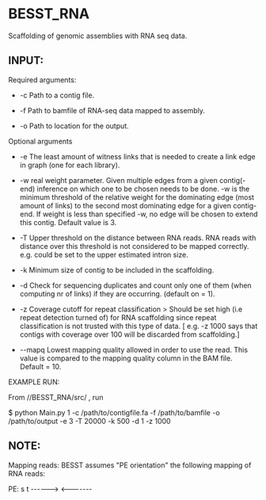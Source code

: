BESST_RNA
=========

Scaffolding of genomic assemblies with RNA seq data.


INPUT:
-------
Required arguments:

* -c <str> Path to a contig file. 

*  -f <str> Path to bamfile of RNA-seq data mapped to assembly. 

* -o <str> Path to location for the output.

Optional arguments

* -e <int> The least amount of witness links that is needed to create a link edge in graph (one for each library). 

* -w <int> real weight parameter. Given multiple edges from a given contig(-end) inference on which one to be chosen needs to be done. -w is the minimum threshold of the relative weight for the dominating edge (most amount of links) to the second most dominating edge for a given contig-end. If weight is less than specified -w, no edge will be chosen to extend this contig. Default value is 3.

* -T <int> Upper threshold on the distance between RNA reads. RNA reads with distance over this threshold is not considered to be mapped correctly. e.g. could be set to the upper estimated intron size.

* -k <int> Minimum size of contig to be included in the scaffolding.

* -d <bool> Check for sequencing duplicates and count only one of them (when computing nr of links) if they are occurring. (default on = 1).

* -z <int> Coverage cutoff for repeat classification > Should be set high (i.e repeat detection turned of) for RNA scaffolding since repeat classification is not trusted with this type of data. [ e.g. -z 1000 says that contigs with coverage over 100 will be discarded from scaffolding.]

* --mapq <int> Lowest mapping quality allowed in order to use the read. This value is compared to the mapping quality column in the BAM file. Default = 10.

EXAMPLE RUN:

From /<path to>/BESST_RNA/src/ , run

$ python Main.py 1 -c /path/to/contigfile.fa -f /path/to/bamfile -o /path/to/output	-e 3  -T 20000 -k 500  -d 1  -z 1000 



NOTE:
-------

Mapping reads: BESST assumes "PE orientation" the following mapping of RNA reads:

PE: 
   s                    t
   ------>      <-------









